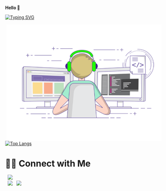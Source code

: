 **Hello 👋** 


[![Typing SVG](https://readme-typing-svg.demolab.com?font=Fira+Code&pause=1000&random=false&width=435&lines=I+am+Manan+Poddar)](https://git.io/typing-svg)


<img align="right" alt="GIF" src="https://raw.githubusercontent.com/devSouvik/devSouvik/master/gif3.gif" width="500"/>


[![Top Langs](https://github-readme-stats.vercel.app/api/top-langs/?username=manan652&layout=compact&text_color=daf7dc&bg_color=151515)](https://github.com/manan652/github-readme-stats)



<h1> 🤝🏻 Connect with Me </h1>

<p align="center">
 
&nbsp; <a href="https://www.instagram.com/manan.856/" target="_blank" rel="noopener noreferrer"><img src="https://img.icons8.com/plasticine/100/000000/instagram-new.png" width="50" /></a>  
&nbsp; <a href="https://www.linkedin.com/in/manan-poddar/" target="_blank" rel="noopener noreferrer"><img src="https://img.icons8.com/plasticine/100/000000/linkedin.png" width="50" /></a>
&nbsp; <a href="mailto:mananpoddar307@gmail.com" target="_blank" rel="noopener noreferrer"><img src="https://img.icons8.com/plasticine/100/000000/gmail.png"  width="50" /></a>
</p>

